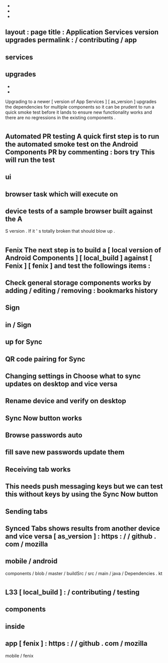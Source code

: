 -
-
-
layout
:
page
title
:
Application
Services
version
upgrades
permalink
:
/
contributing
/
app
-
services
-
upgrades
-
-
-
Upgrading
to
a
newer
[
version
of
App
Services
]
[
as_version
]
upgrades
the
dependencies
for
multiple
components
so
it
can
be
prudent
to
run
a
quick
smoke
test
before
it
lands
to
ensure
new
functionality
works
and
there
are
no
regressions
in
the
existing
components
.
#
#
Automated
PR
testing
A
quick
first
step
is
to
run
the
automated
smoke
test
on
the
Android
Components
PR
by
commenting
:
bors
try
This
will
run
the
test
-
ui
-
browser
task
which
will
execute
on
-
device
tests
of
a
sample
browser
built
against
the
A
-
S
version
.
If
it
'
s
totally
broken
that
should
blow
up
.
#
#
Fenix
The
next
step
is
to
build
a
[
local
version
of
Android
Components
]
[
local_build
]
against
[
Fenix
]
[
fenix
]
and
test
the
followings
items
:
-
Check
general
storage
components
works
by
adding
/
editing
/
removing
:
bookmarks
history
-
Sign
-
in
/
Sign
-
up
for
Sync
-
QR
code
pairing
for
Sync
-
Changing
settings
in
Choose
what
to
sync
updates
on
desktop
and
vice
versa
-
Rename
device
and
verify
on
desktop
-
Sync
Now
button
works
-
Browse
passwords
auto
-
fill
save
new
passwords
update
them
-
Receiving
tab
works
-
This
needs
push
messaging
keys
but
we
can
test
this
without
keys
by
using
the
Sync
Now
button
-
Sending
tabs
-
Synced
Tabs
shows
results
from
another
device
and
vice
versa
[
as_version
]
:
https
:
/
/
github
.
com
/
mozilla
-
mobile
/
android
-
components
/
blob
/
master
/
buildSrc
/
src
/
main
/
java
/
Dependencies
.
kt
#
L33
[
local_build
]
:
/
contributing
/
testing
-
components
-
inside
-
app
[
fenix
]
:
https
:
/
/
github
.
com
/
mozilla
-
mobile
/
fenix
